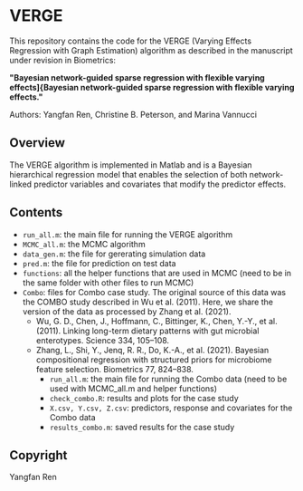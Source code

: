 # VERGE

This repository contains the code for the VERGE (Varying Effects Regression with Graph Estimation) algorithm as described in the manuscript under revision in Biometrics:

**"Bayesian network-guided sparse regression with flexible varying effects]{Bayesian network-guided sparse regression with flexible varying effects."**


Authors: Yangfan Ren, Christine B. Peterson, and Marina Vannucci

## Overview

The VERGE algorithm is implemented in Matlab and is a Bayesian hierarchical regression model that enables the selection of both network-linked predictor variables and covariates that modify the predictor effects.

## Contents

- `run_all.m`: the main file for running the VERGE algorithm
- `MCMC_all.m`: the MCMC algorithm
- `data_gen.m`: the file for gererating simulation data
- `pred.m`: the file for prediction on test data
- `functions`: all the helper functions that are used in MCMC (need to be in the same folder with other files to run MCMC)
- `Combo`: files for Combo case study. The original source of this data was the COMBO study described in Wu et al. (2011). Here, we share the version of the data as processed by Zhang et al. (2021).
  * Wu, G. D., Chen, J., Hoffmann, C., Bittinger, K., Chen, Y.-Y., et al. (2011). Linking long-term dietary patterns with gut microbial enterotypes. Science 334, 105–108.
  * Zhang, L., Shi, Y., Jenq, R. R., Do, K.-A., et al. (2021). Bayesian compositional regression with structured priors for microbiome feature selection. Biometrics 77, 824–838.
    - `run_all.m`: the main file for running the Combo data (need to be used with MCMC_all.m and helper functions)
    - `check_combo.R`: results and plots for the case study
    - `X.csv, Y.csv, Z.csv`: predictors, response and covariates for the Combo data
    - `results_combo.m`: saved results for the case study

## Copyright

Yangfan Ren

